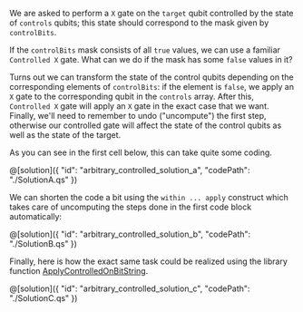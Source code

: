 We are asked to perform a `X` gate on the `target` qubit controlled by the state of `controls` qubits; this state should correspond to the mask given by `controlBits`.

If the `controlBits` mask consists of all `true` values, we can use a familiar `Controlled X` gate. What can we do if the mask has some `false` values in it?

Turns out we can transform the state of the control qubits depending on the corresponding elements of `controlBits`: if the element is `false`, we apply an `X` gate to the corresponding qubit in the `controls` array. After this, `Controlled X` gate will apply an `X` gate in the exact case that we want.
Finally, we'll need to remember to undo (\"uncompute\") the first step, otherwise our controlled gate will affect the state of the control qubits as well as the state of the target.

As you can see in the first cell below, this can take quite some coding.

@[solution]({
    "id": "arbitrary_controlled_solution_a",
    "codePath": "./SolutionA.qs"
})

We can shorten the code a bit using the `within ... apply` construct which takes care of uncomputing the steps done in the first code block automatically:

@[solution]({
    "id": "arbitrary_controlled_solution_b",
    "codePath": "./SolutionB.qs"
})

Finally, here is how the exact same task could be realized using the library function [ApplyControlledOnBitString](https://learn.microsoft.com/en-us/qsharp/api/qsharp/microsoft.quantum.canon.applycontrolledonbitstring).

@[solution]({
    "id": "arbitrary_controlled_solution_c",
    "codePath": "./SolutionC.qs"
})
